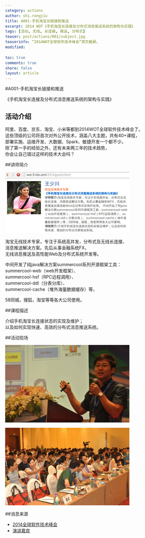 ```yaml
---
category: actions
author: shi.rongjiu
title: A001-手机淘宝长链接和推送
excerpt: 2014 WOT《手机淘宝长连接及分布式消息推送系统的架构与实践》
tags: [活动, 无线, 长连接, 推送, 分布式]
teaser: post/actions/001/subject.jpg
teaserinfo: “2014WOT全球软件技术峰会”首页截屏。
modified: 

toc: true
comments: true
share: false
layout: article
---
```


#A001-手机淘宝长链接和推送

《手机淘宝长连接及分布式消息推送系统的架构与实践》

## 活动介绍

阿里、百度、京东、淘宝、小米等都到2014WOT全球软件技术峰会了。  
这些顶级的公司将首次对外公开技术，涵盖八大主题，共有40+课程，  
部署实施、运维开发、大数据、Spark、敏捷开发一个都不少。  
除了第一手的经验之外，还有未来两三年的技术趋势，  
你会让自己错过这样的技术大会吗？

##讲师简介

![](/images/post/actions/001/introduce.jpg)

淘宝无线技术专家，专注于系统高并发，分布式及无线长连接、  
消息推送解决方案。先后从事金融系统FX，  
无线消息推送及高性能Web及分布式系统开发等。 

中间开发了纯java解决方案summercool系列开源框架工具：  
summercool-web（web开发框架）、  
summercool-hsf（RPC远程调用）、  
summercool-ddl（分表分库）、  
summercool-cache（堆外海量数据缓存）等，  

58同城，搜狐，淘宝等等各大公司使用。

##课程描述

介绍手机淘宝长连接状态的实现及维护；  
以及如何实现快速、高效的分布式消息推送系统。 

##活动现场

![讲师](/images/post/actions/001/speaker.jpg)

![观众](/images/post/actions/001/audience.jpg)

##消息来源

  * [2014全球软件技术峰会](http://wot.51cto.com/2014/index.html)  
  * [演讲嘉宾](http://wot.51cto.com/2014/guests.html)  

